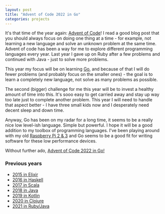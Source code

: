 ```yaml
---
layout: post
title: "Advent of Code 2022 in Go"
categories: projects
---
```


It's that time of the year again: [Advent of Code](http://adventofcode.com)!
I read a good blog post that you should always focus on doing one thing at a time -
for example, not learning a new language and solve an unknown problem at the same time.
Advent of code has been a way for me to explore different programming languages every year.
Last year I gave up on Ruby after a few problems and continued with Java - just to solve more problems.

This year my focus will be on learning [Go](https://go.dev), and because of that I
will do fewer problems (and probably focus on the smaller ones) - the goal is to learn a completely new language,
not solve as many problems as possible.

The second (bigger) challenge for me this year will be to invest a healthy amount of time into this.
It's sooo easy to get carried away and stay up way too late just to complete another problem.
This year I will need to handle that aspect better - I have three small kids now and I desperately need decent sleep
and down time.

Anyway, Go has been on my radar for a long time, it seems to be a really nice low level-ish language.
Simple but powerful. I hope it will be a good addition to my toolbox of programming languages.
I've been playing around with my old [Raspberry Pi 2 & 3](https://www.raspberrypi.com)
and Go seems to be a good fit for writing software for these low performance devices. 

Without further ado, [Advent of Code 2022 in Go!](https://github.com/AntonFagerberg/advent_of_code_2022)

### Previous years
 - [2015 in Elixir](/projects/advent-of-code-in-elixir/)
 - [2016 in Haskell](/projects/advent-of-code-2016/)
 - [2017 in Scala](/projects/advent-of-code-2017/)
 - [2018 in Java](/projects/advent-of-code-2018/)
 - [2019 in Kotlin](/projects/advent-of-code-2019/)
 - [2020 in Clojure](/projects/advent-of-code-2020/)
 - [2021 in Ruby/Java](/projects/advent-of-code-2021/)